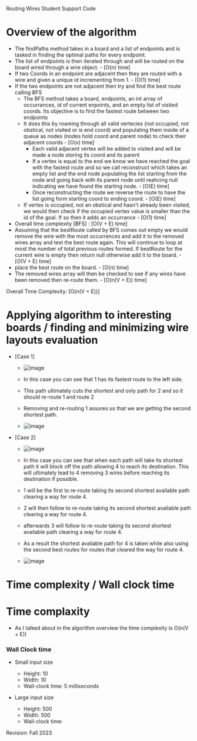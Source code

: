 Routing Wires Student Support Code

# Overview of the algorithm

* The findPaths method takes in a board and a list of endpoints and is tasked in finding the optimal paths for every endpoint.
* The list of endpoints is then iterated through and will be routed on the board wired through a wire object. - [O(n) time]
* If two Coords in an endpoint are adjacent then they are routed with a wire and given a unique id incrementing from 1. - [O(1) time]
* If the two endpoints are not adjacent then try and find the best route calling BFS
  * The BFS method takes a board, endpoints, an int array of occurrances, id of current enpoints, and an empty list of visited coords. Its objective is to find the fastest route between two endpoints
  * It does this by roaming through all valid vertecies (not occupied, not obstical, not visited or is end coord) and populating them inside of a queue as nodes (nodes hold coord and parent node) to check their adjacent coords - [O(v) time]
    * Each valid adjacent vertex will be added to visited and will be made a node storing its coord and its parent 
    * If a vertex is equal to the end we know we have reached the goal with the fastest route and so we call reconstruct which takes an empty list and the end node populating the list starting from the node and going back with its parent node until reahcing null indicating we have found the starting node. - [O(E) time]
    * Once reconstructing the route we reverse the route to have the list going form starting coord to ending coord. - [O(E) time]
  * If vertex is occupied, not an obstical and hasn't already been visited, we would then check if the occupied vertex value is smaller than the id of the goal. If so then it adds an occurrance - [O(1) time]
* Overall time complexity [BFS] : [O(V + E) time]
* Assuming that the bestRoute called by BFS comes out empty we would remove the wire with the most occurrences and add it to the removed wires array and test the best route again. This will continue to loop at most the number of total previous routes formed. If bestRoute for the current wire is empty then return null otherwise add it to the board. - [O(V + E) time]
* place the best route on the board. - [O(n) time]
* The removed wires array will then be checked to see if any wires have been removed then re-route them. - [O(n(V + E)) time]

Overall Time Complexity: [O(n(V + E))]

# Applying algorithm to interesting boards / finding and minimizing wire layouts evaluation

* [Case 1]
  * ![image](https://github.com/Yuskur/routing_wires/assets/123311946/e4614fd3-0aaa-4d70-8255-83edc27e0d12)
  
  * In this case you can see that 1 has its fastest route to the left side.
  * This path ultimately cuts the shortest and only path for 2 and so it should re-route 1 and route 2
  * Removing and re-routing 1 assures us that we are getting the second shortest path.
 
  * ![image](https://github.com/Yuskur/routing_wires/assets/123311946/f8e92027-88a0-4207-b0eb-d80051b7e09e)

* [Case 2]
  * ![image](https://github.com/Yuskur/routing_wires/assets/123311946/6289a76f-b942-4a63-b11e-2aacdfe9bd38)
 
  * In this case you can see that when each path will take its shortest path it will block off the path allowing 4 to reach its destination. This will ultimately lead to 4 removing 3 wires before reaching its destination if possible.
  * 1 will be the first to re-route taking its second shortest available path clearing a way for route 4.
  * 2 will then follow to re-route taking its second shortest available path clearing a way for route 4.
  * afterwards 3 will follow to re-route taking its second shortest available path clearing a way for route 4.
  * As a result the shortest available path for 4 is taken while also using the second best routes for routes that cleared the way for route 4.

  * ![image](https://github.com/Yuskur/routing_wires/assets/123311946/87e14513-9a0e-4c2d-8de6-cb7f6b9422f2)


# Time complexity / Wall clock time

# Time complaxity
 * As I talked about in the algorithm overview the time complexity is O(n(V + E))

### Wall Clock time

* Small input size
  * Height: 10
  * Width: 10
  * Wall-clock time: 5 milliseconds
 
* Large input size
  * Height: 500
  * Width: 500
  * Wall-clock time: 



Revision: Fall 2023

